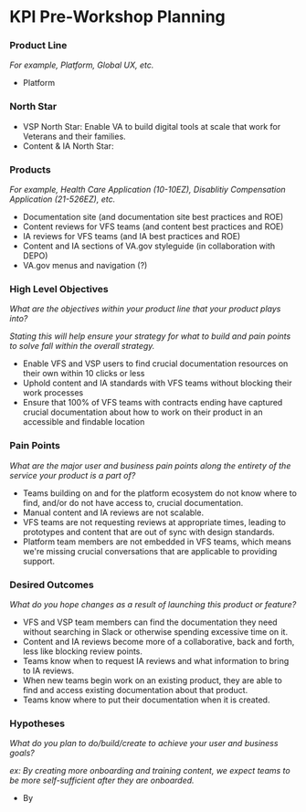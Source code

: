 # KPI Pre-Workshop Planning

### Product Line
_For example, Platform, Global UX, etc._

- Platform

### North Star

- VSP North Star: Enable VA to build digital tools at scale that work for Veterans and their families.
- Content & IA North Star: 


### Products
_For example, Health Care Application (10-10EZ), Disablitiy Compensation Application (21-526EZ), etc._

- Documentation site (and documentation site best practices and ROE)
- Content reviews for VFS teams (and content best practices and ROE)
- IA reviews for VFS teams (and IA best practices and ROE)
- Content and IA sections of VA.gov styleguide (in collaboration with DEPO)
- VA.gov menus and navigation (?)

### High Level Objectives
_What are the objectives within your product line that your product plays into?_

_Stating this will help ensure your strategy for what to build and pain points to solve fall within the overall strategy._

- Enable VFS and VSP users to find crucial documentation resources on their own within 10 clicks or less
- Uphold content and IA standards with VFS teams without blocking their work processes
- Ensure that 100% of VFS teams with contracts ending have captured crucial documentation about how to work on their product in an accessible and findable location

### Pain Points
_What are the major user and business pain points along the entirety of the service your product is a part of?_

- Teams building on and for the platform ecosystem do not know where to find, and/or do not have access to, crucial documentation.
- Manual content and IA reviews are not scalable.
- VFS teams are not requesting reviews at appropriate times, leading to prototypes and content that are out of sync with design standards.
- Platform team members are not embedded in VFS teams, which means we're missing crucial conversations that are applicable to providing support. 

### Desired Outcomes
_What do you hope changes as a result of launching this product or feature?_

- VFS and VSP team members can find the documentation they need without searching in Slack or otherwise spending excessive time on it.
- Content and IA reviews become more of a collaborative, back and forth, less like blocking review points.
- Teams know when to request IA reviews and what information to bring to IA reviews.
- When new teams begin work on an existing product, they are able to find and access existing documentation about that product.
- Teams know where to put their documentation when it is created.

### Hypotheses
_What do you plan to do/build/create to achieve your user and business goals?_

_ex: By creating more onboarding and training content, we expect teams to be more self-sufficient after they are onboarded._

- By 

